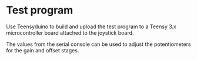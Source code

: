 # Test program
Use Teensyduino to build and upload the test program to a Teensy 3.x
microcontroller board attached to the joystick board.

The values from the serial console can be used to adjust the potentiometers
for the gain and offset stages.
